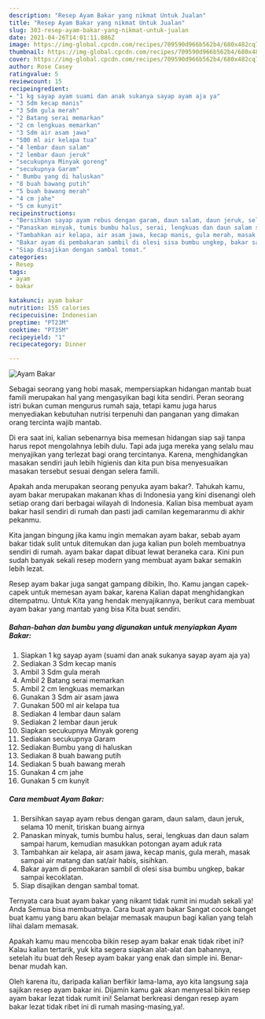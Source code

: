 ```yaml
---
description: "Resep Ayam Bakar yang nikmat Untuk Jualan"
title: "Resep Ayam Bakar yang nikmat Untuk Jualan"
slug: 303-resep-ayam-bakar-yang-nikmat-untuk-jualan
date: 2021-04-26T14:01:11.886Z
image: https://img-global.cpcdn.com/recipes/709590d966b562b4/680x482cq70/ayam-bakar-foto-resep-utama.jpg
thumbnail: https://img-global.cpcdn.com/recipes/709590d966b562b4/680x482cq70/ayam-bakar-foto-resep-utama.jpg
cover: https://img-global.cpcdn.com/recipes/709590d966b562b4/680x482cq70/ayam-bakar-foto-resep-utama.jpg
author: Rose Casey
ratingvalue: 5
reviewcount: 15
recipeingredient:
- "1 kg sayap ayam suami dan anak sukanya sayap ayam aja ya"
- "3 Sdm kecap manis"
- "3 Sdm gula merah"
- "2 Batang serai memarkan"
- "2 cm lengkuas memarkan"
- "3 Sdm air asam jawa"
- "500 ml air kelapa tua"
- "4 lembar daun salam"
- "2 lembar daun jeruk"
- "secukupnya Minyak goreng"
- "secukupnya Garam"
- " Bumbu yang di haluskan"
- "8 buah bawang putih"
- "5 buah bawang merah"
- "4 cm jahe"
- "5 cm kunyit"
recipeinstructions:
- "Bersihkan sayap ayam rebus dengan garam, daun salam, daun jeruk, selama 10 menit, tiriskan buang airnya"
- "Panaskan minyak, tumis bumbu halus, serai, lengkuas dan daun salam sampai harum, kemudian masukkan potongan ayam aduk rata"
- "Tambahkan air kelapa, air asam jawa, kecap manis, gula merah, masak sampai air matang dan sat/air habis, sisihkan."
- "Bakar ayam di pembakaran sambil di olesi sisa bumbu ungkep, bakar sampai kecoklatan."
- "Siap disajikan dengan sambal tomat."
categories:
- Resep
tags:
- ayam
- bakar

katakunci: ayam bakar 
nutrition: 155 calories
recipecuisine: Indonesian
preptime: "PT23M"
cooktime: "PT35M"
recipeyield: "1"
recipecategory: Dinner

---
```



![Ayam Bakar](https://img-global.cpcdn.com/recipes/709590d966b562b4/680x482cq70/ayam-bakar-foto-resep-utama.jpg)

Sebagai seorang yang hobi masak, mempersiapkan hidangan mantab buat famili merupakan hal yang mengasyikan bagi kita sendiri. Peran seorang istri bukan cuman mengurus rumah saja, tetapi kamu juga harus menyediakan kebutuhan nutrisi terpenuhi dan panganan yang dimakan orang tercinta wajib mantab.

Di era  saat ini, kalian sebenarnya bisa memesan hidangan siap saji tanpa harus repot mengolahnya lebih dulu. Tapi ada juga mereka yang selalu mau menyajikan yang terlezat bagi orang tercintanya. Karena, menghidangkan masakan sendiri jauh lebih higienis dan kita pun bisa menyesuaikan masakan tersebut sesuai dengan selera famili. 



Apakah anda merupakan seorang penyuka ayam bakar?. Tahukah kamu, ayam bakar merupakan makanan khas di Indonesia yang kini disenangi oleh setiap orang dari berbagai wilayah di Indonesia. Kalian bisa membuat ayam bakar hasil sendiri di rumah dan pasti jadi camilan kegemaranmu di akhir pekanmu.

Kita jangan bingung jika kamu ingin memakan ayam bakar, sebab ayam bakar tidak sulit untuk ditemukan dan juga kalian pun boleh membuatnya sendiri di rumah. ayam bakar dapat dibuat lewat beraneka cara. Kini pun sudah banyak sekali resep modern yang membuat ayam bakar semakin lebih lezat.

Resep ayam bakar juga sangat gampang dibikin, lho. Kamu jangan capek-capek untuk memesan ayam bakar, karena Kalian dapat menghidangkan ditempatmu. Untuk Kita yang hendak menyajikannya, berikut cara membuat ayam bakar yang mantab yang bisa Kita buat sendiri.

<!--inarticleads1-->

##### Bahan-bahan dan bumbu yang digunakan untuk menyiapkan Ayam Bakar:

1. Siapkan 1 kg sayap ayam (suami dan anak sukanya sayap ayam aja ya)
1. Sediakan 3 Sdm kecap manis
1. Ambil 3 Sdm gula merah
1. Ambil 2 Batang serai memarkan
1. Ambil 2 cm lengkuas memarkan
1. Gunakan 3 Sdm air asam jawa
1. Gunakan 500 ml air kelapa tua
1. Sediakan 4 lembar daun salam
1. Sediakan 2 lembar daun jeruk
1. Siapkan secukupnya Minyak goreng
1. Sediakan secukupnya Garam
1. Sediakan  Bumbu yang di haluskan
1. Sediakan 8 buah bawang putih
1. Sediakan 5 buah bawang merah
1. Gunakan 4 cm jahe
1. Gunakan 5 cm kunyit




<!--inarticleads2-->

##### Cara membuat Ayam Bakar:

1. Bersihkan sayap ayam rebus dengan garam, daun salam, daun jeruk, selama 10 menit, tiriskan buang airnya
1. Panaskan minyak, tumis bumbu halus, serai, lengkuas dan daun salam sampai harum, kemudian masukkan potongan ayam aduk rata
1. Tambahkan air kelapa, air asam jawa, kecap manis, gula merah, masak sampai air matang dan sat/air habis, sisihkan.
1. Bakar ayam di pembakaran sambil di olesi sisa bumbu ungkep, bakar sampai kecoklatan.
1. Siap disajikan dengan sambal tomat.




Ternyata cara buat ayam bakar yang nikamt tidak rumit ini mudah sekali ya! Anda Semua bisa membuatnya. Cara buat ayam bakar Sangat cocok banget buat kamu yang baru akan belajar memasak maupun bagi kalian yang telah lihai dalam memasak.

Apakah kamu mau mencoba bikin resep ayam bakar enak tidak ribet ini? Kalau kalian tertarik, yuk kita segera siapkan alat-alat dan bahannya, setelah itu buat deh Resep ayam bakar yang enak dan simple ini. Benar-benar mudah kan. 

Oleh karena itu, daripada kalian berfikir lama-lama, ayo kita langsung saja sajikan resep ayam bakar ini. Dijamin kamu gak akan menyesal bikin resep ayam bakar lezat tidak rumit ini! Selamat berkreasi dengan resep ayam bakar lezat tidak ribet ini di rumah masing-masing,ya!.

